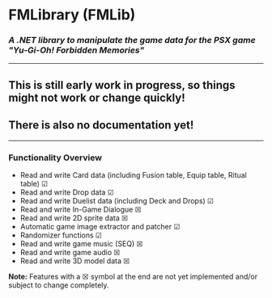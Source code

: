 # FMLibrary (FMLib)
### *A .NET library to manipulate the game data for the PSX game "Yu-Gi-Oh! Forbidden Memories"*

---

## **This is still early work in progress, so things might not work or change quickly!**
## **There is also no documentation yet!**

---

### **Functionality Overview**

- Read and write Card data (including Fusion table, Equip table, Ritual table) ☑
- Read and write Drop data ☑
- Read and write Duelist data (including Deck and Drops) ☑
- Read and write In-Game Dialogue ☒
- Read and write 2D sprite data ☒
- Automatic game image extractor and patcher ☑
- Randomizer functions ☑
- Read and write game music (SEQ) ☒
- Read and write game audio ☒
- Read and write 3D model data ☒

**Note:** Features with a ☒ symbol at the end are not yet implemented and/or subject to change completely.